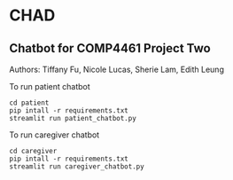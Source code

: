 # CHAD
## Chatbot for COMP4461 Project Two
Authors: Tiffany Fu, Nicole Lucas, Sherie Lam, Edith Leung

To run patient chatbot
```
cd patient
pip intall -r requirements.txt
streamlit run patient_chatbot.py
```
To run caregiver chatbot
```
cd caregiver
pip intall -r requirements.txt
streamlit run caregiver_chatbot.py
```